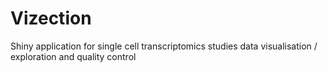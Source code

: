 # Vizection
 Shiny application for single cell transcriptomics studies data visualisation / exploration and quality control

